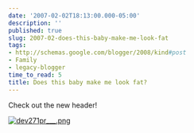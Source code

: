 ```yaml
---
date: '2007-02-02T18:13:00.000-05:00'
description: ''
published: true
slug: 2007-02-does-this-baby-make-me-look-fat
tags:
- http://schemas.google.com/blogger/2008/kind#post
- Family
- legacy-blogger
time_to_read: 5
title: Does this baby make me look fat?
---
```


Check out the new header!

<a href="http://pregnancy.baby-gaga.com/"><a href="http://pregnancy.baby-gaga.com/">![dev271pr___.png](dev271pr___.png)</a>